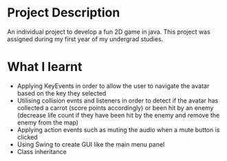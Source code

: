 # Project Description
An individual project to develop a fun 2D game in java. This project was assigned during my first year of my undergrad studies. 

# What I learnt
* Applying KeyEvents in order to allow the user to navigate the avatar based on the key they selected
* Utilising collision evnts and listeners in order to detect if the avatar has collected a carrot (score points accordingly) or been hit by an enemy (decrease life count if they have been hit by the enemy and remove the enemy from the map)
* Applying action events such as muting the audio when a mute button is clicked
* Using Swing to create GUI like the main menu panel
* Class inheritance 

